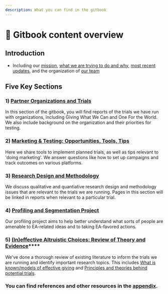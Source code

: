 ```yaml
---
description: What you can find in the gitbook
---
```


# 📕 Gitbook content overview

## **Introduction**

* Including our [mission](./), [what we are trying to do and why](overview-ea-forum-post.md), [most recent updates](tip-o-the-spear.md), and the organization of [our team](our-team-and-resources.md)

## Five Key Sections

### 1) [Partner Organizations and Trials](partner-organizations-and-trials/section-introduction.md)

In this section of the gitbook, you will find reports of the trials we have run with organizations, including Giving What We Can and One For the World. We also include background on the organization and their priorities for testing.

### 2) [Marketing & Testing: Opportunities, Tools, Tips](marketing-and-testing-opportunities-tools-tips/section-introduction-wip.md)

Here we share tools to implement planned trials, as well as tips relevant to 'doing marketing'. We answer questions like how to set up campaigns and track outcomes on various platforms.

### 3) [Research Design and Methodology](methodological-discussion/section-introduction-wip.md)

We discuss qualitative and quantiative research design and methodology issues that are relevant to the trials we are running. Pages in this section will be linked in reports when relevant to a particular trial.

### 4) [Profiling and Segmentation Project](profiling-and-segmentation/section-introduction.md)

Our profiling project aims to help better understand what sorts of people are amenable to EA-related ideas and to taking EA-favored actions.

### **5)** [**(In)effective Altruistic Choices: Review of Theory and Evidence**](background/section-introduction.md)\*\*\*\*

We've done a thorough review of existing literature to inform the trials we are running and identify important research topics. This includes [What is known/models of effective giving](background/models-theories-psychological-norms.md) and [Principles and theories behind potential trials](background/tools-and-trials-overview/tools-interventions-principles.md).

### You can find references and other resources in the [appendix](appendix/how-this-gitbook-works/).
